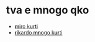 # tva e mnogo qko
* [miro kurti](https://facebook.cum/mirotvoreca)
* [rikardo mnogo kurti](https://facebook.cum/mirotvorecasrikardo)
